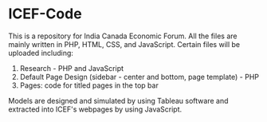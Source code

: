 # ICEF-Code
This is a repository for India Canada Economic Forum. All the files are mainly written in PHP, HTML, CSS, and JavaScript. Certain files will be uploaded including:

1. Research - PHP and JavaScript
2. Default Page Design (sidebar - center and bottom, page template) - PHP
3. Pages: code for titled pages in the top bar



Models are designed and simulated by using Tableau software and extracted into ICEF's webpages by using JavaScript. 

